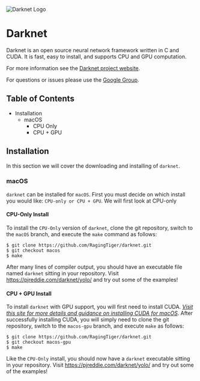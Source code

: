 ![Darknet Logo](http://pjreddie.com/media/files/darknet-black-small.png)

# Darknet
Darknet is an open source neural network framework written in C and CUDA. It is fast, easy to install, and supports CPU and GPU computation.

For more information see the [Darknet project website](http://pjreddie.com/darknet).

For questions or issues please use the [Google Group](https://groups.google.com/forum/#!forum/darknet).

## Table of Contents
+ Installation
    - macOS
        + CPU Only
        + CPU + GPU


## Installation
In this section we will cover the downloading and installing of `darknet`.

### macOS
`darknet` can be installed for `macOS`. First you must decide on which install you would like: `CPU-only or CPU + GPU`. We will first look at CPU-only

#### CPU-Only Install
To install the `CPU-Only` version of `darknet`, clone the git repository, switch to the `macOS` branch, and execute the `make` command as follows:
```
$ git clone https://github.com/RagingTiger/darknet.git
$ git checkout macos
$ make
```
After many lines of compiler output, you should have an executable file named `darknet` sitting in your repository. Visit https://pjreddie.com/darknet/yolo/ and try out some of the examples!

#### CPU + GPU Install
To install `darknet` with GPU support, you will first need to install CUDA. [*Visit this site for more details and guidance on installing CUDA for macOS*](https://github.com/RagingTiger/CUDAInstall). After successfully installing CUDA, you will simply need to clone the git repository, switch to the `macos-gpu` branch, and execute `make` as follows:
```
$ git clone https://github.com/RagingTiger/darknet.git
$ git checkout macos-gpu
$ make
```
Like the `CPU-Only` install, you should now have a `darknet` executable sitting in your repository. Visit https://pjreddie.com/darknet/yolo/ and try out some of the examples!
